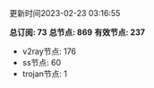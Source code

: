 更新时间2023-02-23 03:16:55

**总订阅: 73**
**总节点: 869**
**有效节点: 237**
- v2ray节点: 176
- ss节点: 60
- trojan节点: 1
